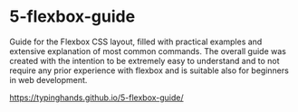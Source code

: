 # 5-flexbox-guide

Guide for the Flexbox CSS layout, filled with practical examples and extensive explanation of most common commands.
The overall guide was created with the intention to be extremely easy to understand and to not require any prior experience with
flexbox and is suitable also for beginners in web development.

https://typinghands.github.io/5-flexbox-guide/
